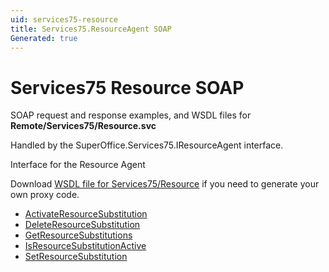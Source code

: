 ```yaml
---
uid: services75-resource
title: Services75.ResourceAgent SOAP
Generated: true
---
```


# Services75 Resource SOAP

SOAP request and response examples, and WSDL files for **Remote/Services75/Resource.svc**

Handled by the <see cref="T:SuperOffice.Services75.IResourceAgent">SuperOffice.Services75.IResourceAgent</see> interface.

Interface for the Resource Agent

Download [WSDL file for Services75/Resource](../Services75-Resource.md) if you need to generate your own proxy code.

* [ActivateResourceSubstitution](ActivateResourceSubstitution.md)
* [DeleteResourceSubstitution](DeleteResourceSubstitution.md)
* [GetResourceSubstitutions](GetResourceSubstitutions.md)
* [IsResourceSubstitutionActive](IsResourceSubstitutionActive.md)
* [SetResourceSubstitution](SetResourceSubstitution.md)
